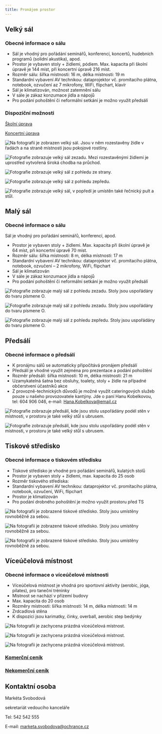 ```yaml
---
title: Pronájem prostor
---
```


## Velký sál

### Obecné informace o sálu

- Sál je vhodný pro pořádání seminářů, konferencí, koncertů, hudebních programů (solidní akustika), apod.
- Prostor je vybaven stoly + židlemi, pódiem. Max. kapacita při školní úpravě je 144 míst, při koncertní úpravě 216 míst.
- Rozměr sálu: šířka místnosti: 16 m, délka místnosti: 19 m
- Standardní vybavení AV technikou: dataprojektor vč. promítacího plátna, notebook, ozvučení az 7 mikrofony, WiFi, flipchart, klavír
- Sál je klimatizován, možnost zatemnění sálu
- V sále je zákaz konzumace jídla a nápojů
- Pro podání pohoštění či neformální setkání je možno využít předsálí

### Dispoziční možnosti

[Školní úprava](/uploads-import/img/Saly/VS_skolni_uprava_144_osob.pdf)

[Koncertní úprava](/uploads-import/img/Saly/VS_koncertni_uprava_216_osob.pdf)

![Na fotografii je zobrazen velký sál. Jsou v něm rozestavěny židle v řadách a na straně místnosti jsou pokojové rostliny.](velky_sal_1.jpg "Velký sál")

![Fotografie zobrazuje velký sál zezadu. Mezi rozestavěnými židlemi je uprostřed vytvořená široká chodba na průchod.](velky_sal_2.jpg "Velký sál")

![Fotografie zobrazuje velký sál z pohledu ze strany.](velky_sal_3.jpg "Velký sál")

![Fotografie zobrazuje velký sál z pohledu zepředu. ](velky_sal_4.jpg "Velký sál")

![Fotografie zobrazuje velký sál, v popředí je umístěn také řečnický pult a stůl.](velky_sal_5.jpg "Velký sál")

## Malý sál

### Obecné informace o sálu

Sál je vhodný pro pořádání seminářů, konferencí, apod.

- Prostor je vybaven stoly + židlemi. Max. kapacita při školní úpravě je 64 míst, při koncertní úpravě 70 míst.
- Rozměr sálu: šířka místnosti: 8 m, délka místnosti: 17 m
- Standardní vybavení AV technikou: dataprojektor vč. promítacího plátna, notebook, ozvučení – 2 mikrofony, WiFi, flipchart
- Sál je klimatizován
- V sále je zákaz konzumace jídla a nápojů
- Pro podání pohoštění či neformální setkání je možno využít předsálí

![Fotografie zobrazuje malý sál z pohledu zezadu. Stoly jsou uspořádány do tvaru písmene O.](maly_sal_1.jpg "Malý sál")

![Fotografie zobrazuje malý sál z pohledu zezadu. Stoly jsou uspořádány do tvaru písmene O.](maly_sal_2.jpg "Malý sál")

![Fotografie zobrazuje malý sál z pohledu zepředu. Stoly jsou uspořádány do tvaru písmene O.](maly_sal_3.jpg "Malý sál")

## Předsálí

### Obecné informace o předsálí

- K pronájmu sálů se automaticky připočítává pronájem předsálí
- Předsálí je vhodné využít zejména pro prezentace a podání pohoštění
- Rozměr předsálí: šířka místnosti: 10 m, délka místnosti: 21 m
- Uzamykatelná šatna bez obsluhy, toalety, stoly + židle na případné občerstvení účastníků akce
- Z provozně-technických důvodů je možné využít cateringových služeb pouze u našeho provozovatele kantýny. Jde o paní Hanu Kobelkovou, tel: 604 906 046, e-mail: [Hana.Kobelkova@email.cz](mailto:Hana.Kobelkova@email.cz)

![Fotografie zobrazuje předsálí, kde jsou stolu uspořádány podél stěn v místnosti, v prostoru je také velký stůl s ubrusem.](predsali_1.jpg "Předsálí")

![Fotografie zobrazuje předsálí, kde jsou stolu uspořádány podél stěn v místnosti, v prostoru je také velký stůl s ubrusem.](predsali_2.jpg "Předsálí")

## Tiskové středisko

### Obecné informace o tiskovém středisku

- Tiskové středisko je vhodné pro pořádání seminářů, kulatých stolů
- Prostor je vybaven stoly + židlemi, max. kapacita do 25 osob
- Rozměr tiskového střediska:
- Standardní vybavení AV technikou: dataprojektor vč. promítacího plátna, notebook, ozvučení, WiFi, flipchart
- Prostor je klimatizován
- Pro podání drobného pohoštění je možno využít prostoru před TS

![Na fotografii je zobrazené tiskové středisko. Stoly jsou umístěny rovnoběžně za sebou.](tiskove_stredisko_1.jpg "Tiskové středisko")

![Na fotografii je zobrazené tiskové středisko. Stoly jsou umístěny rovnoběžně za sebou.](tiskove_stredisko_2.jpg "Tiskové středisko")

![Na fotografii je zobrazené tiskové středisko. Stoly jsou umístěny rovnoběžně za sebou.](tiskove_stredisko_3.jpg "Tiskové středisko")

## Víceúčelová místnost

### Obecné informace o víceúčelové místnosti

- Víceúčelová místnost je vhodná pro sportovní aktivity (aerobic, jóga, pilates), pro taneční tréninky
- Místnost se nachází v přízemí budovy
- Max. kapacita do 20 osob
- Rozměry místnosti: šířka místnosti: 14 m, délka místnosti: 14 m
- Zrdcadlová stěna
- K dispozici jsou karimatky, činky, overball, aerobic step bedýnky

![Na fotografii je zachycena prázdná víceúčelová místnost.](viceucelova_mistnost_1.jpg "Víceúčelová místnost")

![Na fotografii je zachycena prázdná víceúčelová místnost.](viceucelova_mistnost_2.jpg "Víceúčelová místnost")

![Na fotografii je zachycena prázdná víceúčelová místnost.](viceucelova_mistnost_3.jpg "Víceúčelová místnost")

### [Komerční ceník](/uploads-import/img/Saly/Cenik_komercni_2020.pdf)

### [Nekomerční ceník](/uploads-import/img/Saly/Cenik_nekomercni_2020.pdf)

## Kontaktní osoba

Markéta Svobodová

sekretariát vedoucího kanceláře

Tel: 542 542 555

E-mail: marketa.svobodova@ochrance.cz

